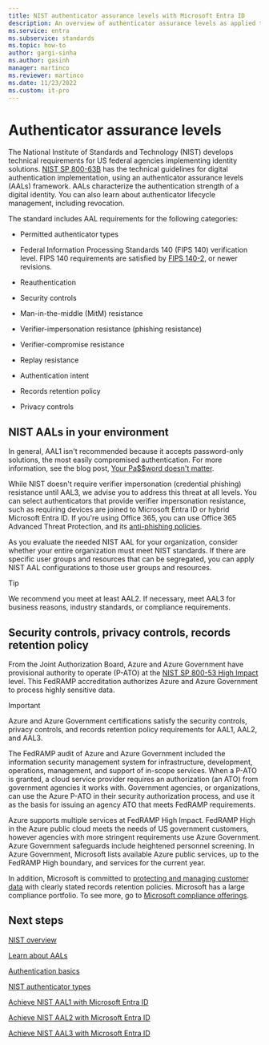 ```yaml
---
title: NIST authenticator assurance levels with Microsoft Entra ID
description: An overview of authenticator assurance levels as applied to Microsoft Entra ID
ms.service: entra
ms.subservice: standards
ms.topic: how-to
author: gargi-sinha
ms.author: gasinh
manager: martinco
ms.reviewer: martinco
ms.date: 11/23/2022
ms.custom: it-pro
---
```


# Authenticator assurance levels 

The National Institute of Standards and Technology (NIST) develops technical requirements for US federal agencies implementing identity solutions. [NIST SP 800-63B](https://pages.nist.gov/800-63-3/sp800-63b.html) has the technical guidelines for digital authentication implementation, using an authenticator assurance levels (AALs) framework. AALs characterize the authentication strength of a digital identity. You can also learn about authenticator lifecycle management, including revocation. 

The standard includes AAL requirements for the following categories:

* Permitted authenticator types

* Federal Information Processing Standards 140 (FIPS 140) verification level. FIPS 140 requirements are satisfied by [FIPS 140-2](https://csrc.nist.gov/publications/detail/fips/140/2/final), or newer revisions.

* Reauthentication

* Security controls

* Man-in-the-middle (MitM) resistance

* Verifier-impersonation resistance (phishing resistance)

* Verifier-compromise resistance

* Replay resistance

* Authentication intent

* Records retention policy

* Privacy controls

## NIST AALs in your environment

In general, AAL1 isn't recommended because it accepts password-only solutions, the most easily compromised authentication. For more information, see the blog post, [Your Pa$$word doesn't matter](https://techcommunity.microsoft.com/t5/azure-active-directory-identity/your-pa-word-doesn-t-matter/ba-p/731984). 

While NIST doesn't require verifier impersonation (credential phishing) resistance until AAL3, we advise you to address this threat at all levels. You can select authenticators that provide verifier impersonation resistance, such as requiring devices are joined to Microsoft Entra ID or hybrid Microsoft Entra ID. If you're using Office 365, you can use Office 365 Advanced Threat Protection, and its [anti-phishing policies](/microsoft-365/security/office-365-security/anti-phishing-policies-about).

As you evaluate the needed NIST AAL for your organization, consider whether your entire organization must meet NIST standards. If there are specific user groups and resources that can be segregated, you can apply NIST AAL configurations to those user groups and resources. 

> [!TIP]
> We recommend you meet at least AAL2. If necessary, meet AAL3 for business reasons, industry standards, or compliance requirements.

## Security controls, privacy controls, records retention policy

From the Joint Authorization Board, Azure and Azure Government have provisional authority to operate (P-ATO) at the [NIST SP 800-53 High Impact](https://nvd.nist.gov/800-53/Rev4/impact/high) level. This FedRAMP accreditation authorizes Azure and Azure Government to process highly sensitive data.

> [!IMPORTANT]
> Azure and Azure Government certifications satisfy the security controls, privacy controls, and records retention policy requirements for AAL1, AAL2, and AAL3.

The FedRAMP audit of Azure and Azure Government included the information security management system for infrastructure, development, operations, management, and support of in-scope services. When a P-ATO is granted, a cloud service provider requires an authorization (an ATO) from government agencies it works with. Government agencies, or organizations, can use the Azure P-ATO in their security authorization process, and use it as the basis for issuing an agency ATO that meets FedRAMP requirements.

Azure supports multiple services at FedRAMP High Impact. FedRAMP High in the Azure public cloud meets the needs of US government customers, however agencies with more stringent requirements use Azure Government. Azure Government safeguards include heightened personnel screening. In Azure Government, Microsoft lists available Azure public services, up to the FedRAMP High boundary, and services for the current year.

In addition, Microsoft is committed to [protecting and managing customer data](https://www.microsoft.com/trust-center/privacy/data-management) with clearly stated records retention policies. Microsoft has a large compliance portfolio. To see more, go to [Microsoft compliance offerings](/compliance/regulatory/offering-home). 

## Next steps 

[NIST overview](nist-overview.md)

[Learn about AALs](nist-about-authenticator-assurance-levels.md)

[Authentication basics](nist-authentication-basics.md)

[NIST authenticator types](nist-authenticator-types.md)

[Achieve NIST AAL1 with Microsoft Entra ID](nist-authenticator-assurance-level-1.md)

[Achieve NIST AAL2 with Microsoft Entra ID](nist-authenticator-assurance-level-2.md)

[Achieve NIST AAL3 with Microsoft Entra ID](nist-authenticator-assurance-level-3.md)
